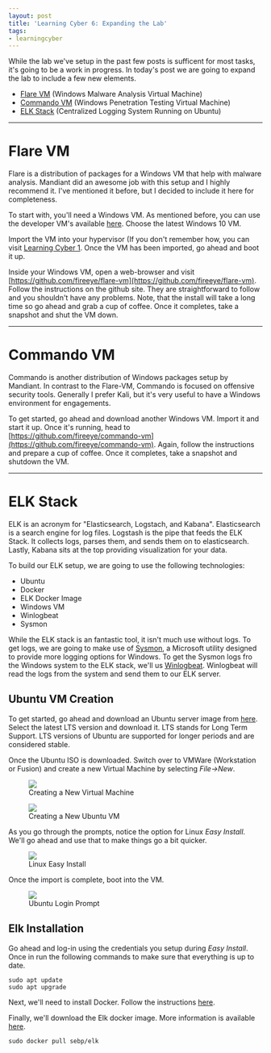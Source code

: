 ```yaml
---
layout: post
title: 'Learning Cyber 6: Expanding the Lab'
tags:
- learningcyber
---
```


While the lab we've setup in the past few posts is sufficent for most tasks, it's going to be a work in progress. In today's post we are going to expand the lab to include a few new elements.

<!--kg-card-begin: markdown-->
- [Flare VM](https://www.fireeye.com/blog/threat-research/2017/07/flare-vm-the-windows-malware.html) (Windows Malware Analysis Virtual Machine)
- [Commando VM](https://www.fireeye.com/blog/threat-research/2019/03/commando-vm-windows-offensive-distribution.html) (Windows Penetration Testing Virtual Machine)
- [ELK Stack](https://www.elastic.co/elk-stack) (Centralized Logging System Running on Ubuntu)
<!--kg-card-end: markdown--><!--kg-card-begin: hr-->
* * *
<!--kg-card-end: hr--><!--kg-card-begin: markdown-->
# Flare VM

Flare is a distribution of packages for a Windows VM that help with malware analysis. Mandiant did an awesome job with this setup and I highly recommend it. I've mentioned it before, but I decided to include it here for completeness.

<!--kg-card-end: markdown--><!--kg-card-begin: markdown-->

To start with, you'll need a Windows VM. As mentioned before, you can use the developer VM's available [here](https://developer.microsoft.com/en-us/microsoft-edge/tools/vms/). Choose the latest Windows 10 VM.

<!--kg-card-end: markdown--><!--kg-card-begin: markdown-->

Import the VM into your hypervisor (If you don't remember how, you can visit [Learning Cyber 1](https://d3fiant.io/learningcyber-1/). Once the VM has been imported, go ahead and boot it up.

<!--kg-card-end: markdown--><!--kg-card-begin: markdown-->

Inside your Windows VM, open a web-browser and visit [https://github.com/fireeye/flare-vm](https://github.com/fireeye/flare-vm). Follow the instructions on the github site. They are straightforward to follow and you shouldn't have any problems. Note, that the install will take a long time so go ahead and grab a cup of coffee. Once it completes, take a snapshot and shut the VM down.

<!--kg-card-end: markdown--><!--kg-card-begin: hr-->
* * *
<!--kg-card-end: hr--><!--kg-card-begin: markdown-->
# Commando VM
<!--kg-card-end: markdown--><!--kg-card-begin: markdown-->

Commando is another distribution of Windows packages setup by Mandiant. In contrast to the Flare-VM, Commando is focused on offensive security tools. Generally I prefer Kali, but it's very useful to have a Windows environment for engagements.

<!--kg-card-end: markdown--><!--kg-card-begin: markdown-->

To get started, go ahead and download another Windows VM. Import it and start it up. Once it's running, head to [https://github.com/fireeye/commando-vm](https://github.com/fireeye/commando-vm). Again, follow the instructions and prepare a cup of coffee. Once it completes, take a snapshot and shutdown the VM.

<!--kg-card-end: markdown--><!--kg-card-begin: hr-->
* * *
<!--kg-card-end: hr--><!--kg-card-begin: markdown-->
# ELK Stack

ELK is an acronym for "Elasticsearch, Logstach, and Kabana". Elasticsearch is a search engine for log files. Logstash is the pipe that feeds the ELK Stack. It collects logs, parses them, and sends them on to elasticsearch. Lastly, Kabana sits at the top providing visualization for your data.

<!--kg-card-end: markdown--><!--kg-card-begin: markdown-->

To build our ELK setup, we are going to use the following technologies:

- Ubuntu
- Docker
- ELK Docker Image
- Windows VM
- Winlogbeat
- Sysmon
<!--kg-card-end: markdown--><!--kg-card-begin: markdown-->

While the ELK stack is an fantastic tool, it isn't much use without logs. To get logs, we are going to make use of [Sysmon](https://docs.microsoft.com/en-us/sysinternals/downloads/sysmon), a Microsoft utility designed to provide more logging options for Windows. To get the Sysmon logs fro the Windows system to the ELK stack, we'll us [Winlogbeat](https://www.elastic.co/products/beats/winlogbeat). Winlogbeat will read the logs from the system and send them to our ELK server.

<!--kg-card-end: markdown--><!--kg-card-begin: markdown-->
## Ubuntu VM Creation

To get started, go ahead and download an Ubuntu server image from [here](https://www.ubuntu.com/download/server). Select the latest LTS version and download it. LTS stands for Long Term Support. LTS versions of Ubuntu are supported for longer periods and are considered stable.

<!--kg-card-end: markdown--><!--kg-card-begin: markdown-->

Once the Ubuntu ISO is downloaded. Switch over to VMWare (Workstation or Fusion) and create a new Virtual Machine by selecting _File-\>New_.

<!--kg-card-end: markdown--><!--kg-card-begin: image--><figure class="kg-card kg-image-card kg-card-hascaption"><img src="/content/images/2019/05/Screen-Shot-2019-04-26-at-9.08.57-AM.png" class="kg-image"><figcaption>Creating a New Virtual Machine</figcaption></figure><!--kg-card-end: image--><!--kg-card-begin: image--><figure class="kg-card kg-image-card kg-card-hascaption"><img src="/content/images/2019/05/Screen-Shot-2019-04-26-at-9.09.45-AM.png" class="kg-image"><figcaption>Creating a New Ubuntu VM</figcaption></figure><!--kg-card-end: image--><!--kg-card-begin: markdown-->

As you go through the prompts, notice the option for Linux _Easy Install_. We'll go ahead and use that to make things go a bit quicker.

<!--kg-card-end: markdown--><!--kg-card-begin: image--><figure class="kg-card kg-image-card kg-card-hascaption"><img src="/content/images/2019/05/Screen-Shot-2019-04-26-at-9.12.19-AM.png" class="kg-image"><figcaption>Linux Easy Install</figcaption></figure><!--kg-card-end: image--><!--kg-card-begin: markdown-->

Once the import is complete, boot into the VM.

<!--kg-card-end: markdown--><!--kg-card-begin: image--><figure class="kg-card kg-image-card kg-card-hascaption"><img src="/content/images/2019/05/Screen-Shot-2019-05-10-at-2.09.58-PM.png" class="kg-image"><figcaption>Ubuntu Login Prompt</figcaption></figure><!--kg-card-end: image--><!--kg-card-begin: markdown-->
## Elk Installation

Go ahead and log-in using the credentials you setup during _Easy Install_. Once in run the following commands to make sure that everything is up to date.

    sudo apt update
    sudo apt upgrade

<!--kg-card-end: markdown--><!--kg-card-begin: markdown-->

Next, we'll need to install Docker. Follow the instructions [here](https://docs.docker.com/install/linux/docker-ce/ubuntu/).

<!--kg-card-end: markdown--><!--kg-card-begin: markdown-->

Finally, we'll download the Elk docker image. More information is available [here](https://elk-docker.readthedocs.io).

    sudo docker pull sebp/elk

<!--kg-card-end: markdown-->